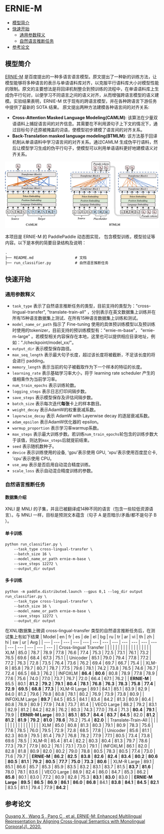 # ERNIE-M

* [模型简介](#模型简介)
* [快速开始](#快速开始)
  * [通用参数释义](#通用参数释义)
  * [自然语言推断任务](#自然语言推断任务)
* [参考论文](#参考论文)

## 模型简介

[ERNIE-M](https://arxiv.org/abs/2012.15674) 是百度提出的一种多语言语言模型。原文提出了一种新的训练方法，让模型能够将多种语言的表示与单语语料库对齐，以克服平行语料库大小对模型性能的限制。原文的主要想法是将回译机制整合到预训练的流程中，在单语语料库上生成伪平行句对，以便学习不同语言之间的语义对齐，从而增强跨语言模型的语义建模。实验结果表明，ERNIE-M 优于现有的跨语言模型，并在各种跨语言下游任务中提供了最新的 SOTA 结果。
原文提出两种方法建模各种语言间的对齐关系:

- **Cross-Attention Masked Language Modeling(CAMLM)**: 该算法在少量双语语料上捕捉语言间的对齐信息。其需要在不利用源句子上下文的情况下，通过目标句子还原被掩盖的词语，使模型初步建模了语言间的对齐关系。
- **Back-Translation masked language modeling(BTMLM)**: 该方法基于回译机制从单语语料中学习语言间的对齐关系。通过CAMLM 生成伪平行语料，然后让模型学习生成的伪平行句子，使模型可以利用单语语料更好地建模语义对齐关系。


![framework](./framework.png)

本项目是 ERNIE-M 的 PaddlePaddle 动态图实现， 包含模型训练，模型验证等内容。以下是本例的简要目录结构及说明：

```text
.
├── README.md                   # 文档
├── run_classifier.py           # 自然语言推断任务
```

## 快速开始

### 通用参数释义

- `task_type` 表示了自然语言推断任务的类型，目前支持的类型为："cross-lingual-transfer", "translate-train-all"
  ，分别表示在英文数据集上训练并在所有15种语言数据集上测试、在所有15种语言数据集上训练和测试。
- `model_name_or_path` 指示了 Fine-tuning 使用的具体预训练模型以及预训练时使用的tokenizer，目前支持的预训练模型有："ernie-m-base"， "ernie-m-large"
  。若模型相关内容保存在本地，这里也可以提供相应目录地址，例如："./checkpoint/model_xx/"。
- `output_dir` 表示模型保存路径。
- `max_seq_length` 表示最大句子长度，超过该长度将被截断，不足该长度的将会进行 padding。
- `memory_length` 表示当前的句子被截取作为下一个样本的特征的长度。
- `learning_rate` 表示基础学习率大小，将于 learning rate scheduler 产生的值相乘作为当前学习率。
- `num_train_epochs` 表示训练轮数。
- `logging_steps` 表示日志打印间隔步数。
- `save_steps` 表示模型保存及评估间隔步数。
- `batch_size` 表示每次迭代**每张**卡上的样本数目。
- `weight_decay` 表示AdamW的权重衰减系数。
- `layerwise_decay` 表示 AdamW with Layerwise decay 的逐层衰减系数。
- `adam_epsilon` 表示AdamW优化器的 epsilon。
- `warmup_proportion` 表示学习率warmup系数。
- `max_steps` 表示最大训练步数。若训练`num_train_epochs`轮包含的训练步数大于该值，则达到`max_steps`后就提前结束。
- `seed` 表示随机数种子。
- `device` 表示训练使用的设备, 'gpu'表示使用 GPU, 'xpu'表示使用百度昆仑卡, 'cpu'表示使用 CPU。
- `use_amp` 表示是否启用自动混合精度训练。
- `scale_loss` 表示自动混合精度训练的参数。

### 自然语言推断任务

#### 数据集介绍
XNLI 是 MNLI 的子集，并且已被翻译成14种不同的语言（包含一些较低资源语言）。与 MNLI 一样，目标是预测文本蕴含（句子 A 是否暗示/矛盾/都不是句子 B ）。

#### 单卡训练

```shell
python run_classifier.py \
    --task_type cross-lingual-transfer \
    --batch_size 16 \
    --model_name_or_path ernie-m-base \
    --save_steps 12272 \
    --output_dir output
```

#### 多卡训练

```shell
python -m paddle.distributed.launch --gpus 0,1 --log_dir output run_classifier.py \
    --task_type cross-lingual-transfer \
    --batch_size 16 \
    --model_name_or_path ernie-m-base \
    --save_steps 12272 \
    --output_dir output
```

在XNLI数据集上微调 cross-lingual-transfer 类型的自然语言推断任务后，在测试集上有如下结果
| Model | en | fr | es | de | el | bg | ru | tr | ar | vi | th | zh | hi | sw | ur | Avg |
| --- | --- | --- | --- | --- | --- | --- | --- | --- | --- | --- | --- | --- | --- | --- | --- | --- |
| Cross-lingual Transfer |  |  |  |  |  |  |  |  |  |  |  |  |  |  |  |  |
| XLM | 85.0 | 78.7 | 78.9 | 77.8 | 76.6 | 77.4 | 75.3 | 72.5 | 73.1 | 76.1 | 73.2 | 76.5 | 69.6 | 68.4 | 67.3 | 75.1 |
| Unicoder | 85.1 | 79.0 | 79.4 | 77.8 | 77.2 | 77.2 | 76.3 | 72.8 | 73.5 | 76.4 | 73.6 | 76.2 | 69.4 | 69.7 | 66.7 | 75.4 |
| XLM-R | 85.8 | 79.7 | 80.7 | 78.7 | 77.5 | 79.6 | 78.1 | 74.2 | 73.8 | 76.5 | 74.6 | 76.7 | 72.4 | 66.5 | 68.3 | 76.2 |
| INFOXLM | **86.4** | **80.6** | 80.8 | 78.9 | 77.8 | 78.9 | 77.6 | 75.6 | 74.0 | 77.0 | 73.7 | 76.7 | 72.0 | 66.4 | 67.1 | 76.2 |
| **ERNIE-M** | 85.5 | 80.1 | **81.2** | **79.2** | **79.1** | **80.4** | **78.1** | **76.8** | **76.3** | **78.3** | **75.8** | **77.4** | **72.9** | **69.5** | **68.8** | **77.3** |
| XLM-R Large | 89.1 | 84.1 | 85.1 | 83.9 | 82.9 | 84.0 | 81.2 | 79.6 | 79.8 | 80.8 | 78.1 | 80.2 | 76.9 | 73.9 | 73.8 | 80.9 |
| INFOXLM Large | **89.7** | 84.5 | 85.5 | 84.1 | 83.4 | 84.2 | 81.3 | 80.9 | 80.4 | 80.8 | 78.9 | 80.9 | 77.9 | 74.8 | 73.7 | 81.4 |
| VECO Large | 88.2 | 79.2 | 83.1 | 82.9 | 81.2 | 84.2 | 82.8 | 76.2 | 80.3 | 74.3 | 77.0 | 78.4 | 71.3 | **80.4** | **79.1** | 79.9 |
| **ERNIR-M Large** | 89.3 | **85.1** | **85.7** | **84.4** | **83.7** | **84.5** | 82.0 | **81.2** | **81.2** | **81.9** | **79.2** | **81.0** | **78.6** | 76.2 | 75.4 | **82.0** |
| Translate-Train-All |  |  |  |  |  |  |  |  |  |  |  |  |  |  |  |  |
| XLM | 85.0 | 80.8 | 81.3 | 80.3 | 79.1 | 80.9 | 78.3 | 75.6 | 77.6 | 78.5 | 76.0 | 79.5 | 72.9 | 72.8 | 68.5 | 77.8 |
| Unicoder | 85.6 | 81.1 | 82.3 | 80.9 | 79.5 | 81.4 | 79.7 | 76.8 | 78.2 | 77.9 | 77.1 | 80.5 | 73.4 | 73.8 | 69.6 | 78.5 |
| XLM-R | 85.4 | 81.4 | 82.2 | 80.3 | 80.4 | 81.3 | 79.7 | 78.6 | 77.3 | 79.7 | 77.9 | 80.2 | 76.1 | 73.1 | 73.0 | 79.1 |
| INFOXLM | 86.1 | 82.0 | 82.8 | 81.8 | 80.9 | 82.0 | 80.2 | 79.0 | 78.8 | 80.5 | 78.3 | 80.5 | 77.4 | 73.0 | 71.6 | 79.7 |
| **ERNIE-M** | **86.2** | **82.5** | **83.8** | **82.6** | **82.4** | **83.4** | **80.2** | **80.6** | **80.5** | **81.1** | **79.2** | **80.5** | **77.7** | **75.0** | **73.3** | **80.6** |
| XLM-R Large | 89.1 | 85.1 | 86.6 | 85.7 | 85.3 | 85.9 | 83.5 | 83.2 | 83.1 | 83.7 | 81.5 | **83.7** | **81.6** | 78.0 | 78.1 | 83.6 |
| VECO Large | 88.9 | 82.4 | 86.0 | 84.7 | 85.3 | 86.2 | **85.8** | 80.1 | 83.0 | 77.2 | 80.9 | 82.8 | 75.3 | **83.1** | **83.0** | 83.0 |
| **ERNIE-M Large** | **89.5** | **86.5** | **86.9** | **86.1** | **86.0** | **86.8** | 84.1 | **83.8** | **84.1** | **84.5** | **82.1** | 83.5 | 81.1 | 79.4 | 77.9 | **84.2** |
## 参考论文

 [Ouyang X ,  Wang S ,  Pang C , et al. ERNIE-M: Enhanced Multilingual Representation by Aligning Cross-lingual Semantics with Monolingual Corpora[J].  2020.](https://arxiv.org/abs/2012.15674)
